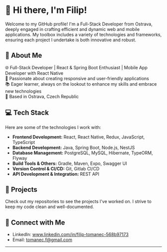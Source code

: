 <!--
### Hi there 👋


**filiptomanec/filiptomanec** is a ✨ _special_ ✨ repository because its `README.md` (this file) appears on your GitHub profile.

Here are some ideas to get you started:

- 🔭 I’m currently working on ...
- 🌱 I’m currently learning ...
- 👯 I’m looking to collaborate on ...
- 🤔 I’m looking for help with ...
- 💬 Ask me about ...
- 📫 How to reach me: ...
- 😄 Pronouns: ...
- ⚡ Fun fact: ...
-->


# 👋 Hi there, I'm Filip!

Welcome to my GitHub profile! I'm a Full-Stack Developer from Ostrava, deeply engaged in crafting efficient and dynamic web and mobile applications. My toolbox includes a variety of technologies and frameworks, ensuring each project I undertake is both innovative and robust.

## 🚀 About Me

🌐 Full-Stack Developer | React & Spring Boot Enthusiast | Mobile App Developer with React Native  
🌟 Passionate about creating responsive and user-friendly applications  
📚 Eager learner, always on the lookout to enhance my skills and embrace new technologies  
📍 Based in Ostrava, Czech Republic

## 💻 Tech Stack

Here are some of the technologies I work with:

- **Frontend Development:** React, React Native, Redux, JavaScript, TypeScript
- **Backend Development:** Java, Spring Boot, Node.js, NestJS
- **Database Management:** PostgreSQL, MySQL, Hibernate, TypeORM, Flyway
- **Build Tools & Others:** Gradle, Maven, Expo, Swagger UI
- **Version Control & CI/CD:** Git, Gitlab CI/CD
- **API Development & Integration:** REST API

## 🌟 Projects

Check out my repositories to see the projects I've worked on. I strive to keep my code clean and well-documented.

## 🤝 Connect with Me

- LinkedIn: www.linkedin.com/in/filip-tomanec-568b97173
- Email: tomanec.f@gmail.com

---
